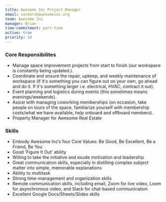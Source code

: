 ```yaml
---
title: Awesome Inc Project Manager
email: careers@awesomeinc.org
team: Awesome Inc
manager: Brian
time-commitment: part-time
active: true
priority: 10
---
```


### Core Responsibilites

* Manage space improvement projects from start to finish (our workspace is constantly being updated.).
* Coordinate and ensure the repair, upkeep, and weekly maintenance of workspace (if it's something you can figure out on your own, go ahead and do it. If it's something larger i.e. electrical, HVAC, contract it out).
* Event planning and logistics during events (this sometimes means evenings/weekends).
* Assist with managing coworking memberships (on occasion, take people on tours of the space, familiarize yourself with membership costs/what we have available, help onboard and offboard members).
* Property Manager for Awesome Real Estate

### Skills

* Embody Awesome Inc’s four Core Values: Be Good, Be Excellent, Be a Friend, Be You
* Good 'Figure It Out' ability
* Willing to take the initiative and exude motivation and leadership
* Great communication skills, especially in distilling complex subject matter into simple, memorable explanations
* Ability to multitask
* Strong time-management and organization skills
* Remote communication skills, including email, Zoom for live video, Loom for asynchronous video, and Slack for chat-based communication
* Excellent Google Docs/Sheets/Slides skills

